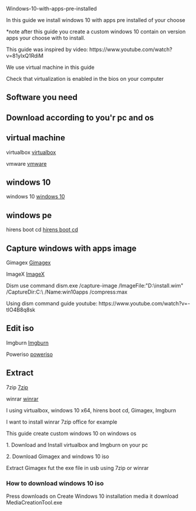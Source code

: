 Windows-10-with-apps-pre-installed
<!DOCTYPE html>
<html lang="en">
<head>
    <meta charset="UTF-8">
    <meta name="viewport" content="width=device-width, initial-scale=1.0">
    <title>Document</title>
</head>
<body>
<p>In this guide we install windows 10 with apps pre installed of your choose</p>
<p>*note after this guide you create a custom windows 10 contain on version apps your choose with to install.</p>
<p>This guide was inspired by video: https://www.youtube.com/watch?v=81yIxQ1RdiM</p>
<p>We use virtual machine in this guide</p>
<p>Check that virtualization is enabled in the bios on your computer</p>
<h2>Software you need</h2>
<h2>Download according to you'r pc and os</h2>
<h2>virtual machine</h2>
<p>virtualbox <a href="https://www.oracle.com/virtualization/technologies/vm/downloads/virtualbox-downloads.html">virtualbox</a></p>
 <p>vmware <a href="https://knowledge.broadcom.com/external/article/309355/downloading-and-installing-vmware-workst.html">vmware</a></p>
<h2>windows 10</h2>
<p>windows 10 <a href="https://www.microsoft.com/en-us/software-download/windows10?msockid=017162c851b66f9e00e271f850266e87">windows 10</a></p>
<h2>windows pe</h2>
<p>hirens boot cd <a href="https://www.hirensbootcd.org/download/">hirens boot cd</a></p>
<h2>Capture windows with apps image</h2>
<p>Gimagex <a href="https://gimagex.software.informer.com/2.0/">Gimagex</a></p>
<p>ImageX <a href="https://wimlib.net/downloads/index.html">ImageX</a></p>
<p>Dism use command dism.exe /capture-image /ImageFile:"D:\install.wim" /CaptureDir:C:\ /Name:win10apps /compress:max</p>
<p>Using dism command guide youtube: https://www.youtube.com/watch?v=-tIO4B8q8sk</p>
<h2>Edit iso</h2>
<p>Imgburn  <a href="https://www.imgburn.com/index.php?act=download">Imgburn</a></p>
<p>Poweriso <a href="https://www.poweriso.com/download.htm">poweriso</a></p>
<h2>Extract</h2>
<p>7zip <a href="https://www.7-zip.org/download.html">7zip</a></p>
<p>winrar <a href="https://www.rarlab.com/download.htm">winrar</a></p>
 
<p>I using virtualbox, windows 10 x64, hirens boot cd, Gimagex, Imgburn</p>
<p>I want to install winrar 7zip office for example</p>
<p>This guide create custom windows 10 on windows os</p>
<p>1. Download and Install virtualbox and Imgburn on your pc</p>
<p>2. Download Gimagex and windows 10 iso</p>
<p>Extract Gimagex fut the exe file in usb using 7zip or winrar</p>
<h3>How to download windows 10 iso</h3>
<p>Press downloads on Create Windows 10 installation media it download MediaCreationTool.exe</p>

</body>
</html>
